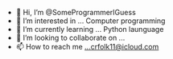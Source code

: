 - 👋 Hi, I’m @SomeProgrammerIGuess
- 👀 I’m interested in ... Computer programming
- 🌱 I’m currently learning ... Python launguage
- 💞️ I’m looking to collaborate on ...
- 📫 How to reach me ...crfolk11@icloud.com

<!---
SomeProgrammerIGuess/SomeProgrammerIGuess is a ✨ special ✨ repository because its `README.md` (this file) appears on your GitHub profile.
You can click the Preview link to take a look at your changes.
--->

